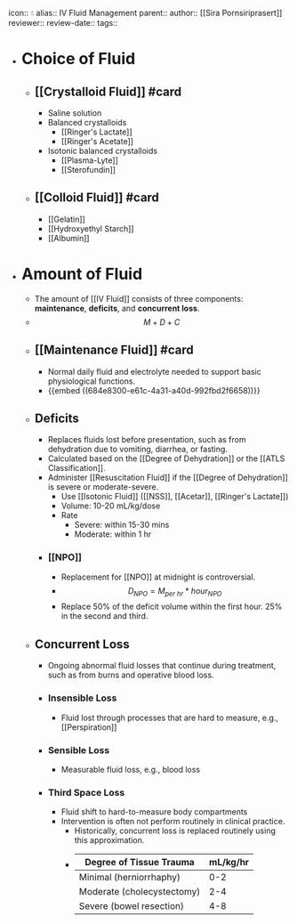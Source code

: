 icon:: 💧
alias:: IV Fluid Management
parent::
author:: [[Sira Pornsiriprasert]] 
reviewer::
review-date::
tags::

- # Choice of Fluid
	- ## [[Crystalloid Fluid]] #card
		- Saline solution
		- Balanced crystalloids
			- [[Ringer's Lactate]]
			- [[Ringer's Acetate]]
		- Isotonic balanced crystalloids
			- [[Plasma-Lyte]]
			- [[Sterofundin]]
	- ## [[Colloid Fluid]] #card
		- [[Gelatin]]
		- [[Hydroxyethyl Starch]]
		- [[Albumin]]
- # Amount of Fluid
	- The amount of [[IV Fluid]] consists of three components: **maintenance**, **deficits**, and **concurrent loss**.
	- $$M + D + C$$
	- ## [[Maintenance Fluid]] #card
		- Normal daily fluid and electrolyte needed to support basic physiological functions.
		- {{embed ((684e8300-e61c-4a31-a40d-992fbd2f6658))}}
	- ## Deficits
		- Replaces fluids lost before presentation, such as from dehydration due to vomiting, diarrhea, or fasting.
		- Calculated based on the [[Degree of Dehydration]] or the [[ATLS Classification]].
		- Administer [[Resuscitation Fluid]] if the [[Degree of Dehydration]] is severe or moderate-severe.
			- Use [[Isotonic Fluid]] ([[NSS]], [[Acetar]], [[Ringer's Lactate]])
			- Volume: 10-20 mL/kg/dose
			- Rate
				- Severe: within 15-30 mins
				- Moderate: within 1 hr
		- ### [[NPO]]
			- Replacement for [[NPO]] at midnight is controversial.
			- $$D_{NPO} = M_{per\ hr} * hour_{NPO}$$
			- Replace 50% of the deficit volume within the first hour. 25% in the second and third.
	- ## Concurrent Loss
		- Ongoing abnormal fluid losses that continue during treatment, such as from burns and operative blood loss.
		- ### Insensible Loss
			- Fluid lost through processes that are hard to measure, e.g., [[Perspiration]]
		- ### Sensible Loss
			- Measurable fluid loss, e.g., blood loss
		- ### Third Space Loss
			- Fluid shift to hard-to-measure body compartments
			- Intervention is often not perform routinely in clinical practice.
				- Historically, concurrent loss is replaced routinely using this approximation.
				- |Degree of Tissue Trauma|mL/kg/hr|
				  |--|--|
				  |Minimal (herniorrhaphy)|0-2|
				  |Moderate (cholecystectomy)|2-4|
				  |Severe (bowel resection)|4-8|